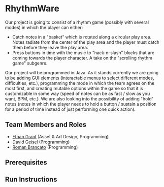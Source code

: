 # RhythmWare

Our project is going to consist of a rhythm game (possibly with several modes) in which the player can either:
* Catch notes in a "basket" which is rotated along a circular play area. Notes radiate from the center of the play area and the player must catch them before they leave the play area.
* Press buttons in time with the music to "hack-n-slash" blocks that are coming towards the player character. A take on the "scrolling rhythm game" subgenre.

Our project will be programmed in Java. As it stands currently we are going to be adding GUI elements (interactable menus to select different modes, difficulties, etc.), programming the mode in which the team agrees on the most first, and creating mutable options within the game so that it is customizable in some way (speed of notes can be as fast / slow as you want, BPM, etc.). We are also looking into the possibility of adding "hold" notes (notes in which the player needs to hold a button / sustain a position for a period of time instead of just performing one quick action).

## Team Members and Roles

* [Ethan Grant](https://github.com/EthanGrant1/CIS350-HW2-Grant/tree/main) (Asset & Art Design, Programming)
* [David Geisel](https://github.com/geiseld/CIS350-HW2-Geisel/tree/main) (Programming)
* [Roman Brancato](https://github.com/romanbrancato/CIS350-HW2-Geisel/tree/main) (Programming)

## Prerequisites

## Run Instructions

